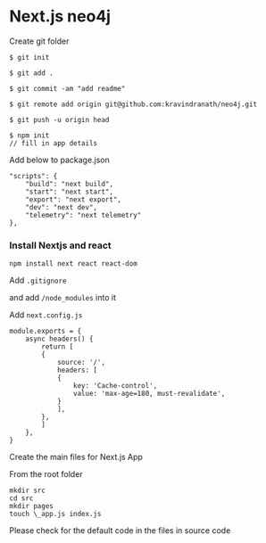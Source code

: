 # Next.js neo4j

Create git folder

    $ git init

    $ git add .

    $ git commit -am "add readme"

    $ git remote add origin git@github.com:kravindranath/neo4j.git

    $ git push -u origin head

    $ npm init
    // fill in app details

Add below to package.json

    "scripts": {
        "build": "next build",
        "start": "next start",
        "export": "next export",
        "dev": "next dev",
        "telemetry": "next telemetry"
    },

### Install Nextjs and react

    npm install next react react-dom

Add `.gitignore`

and add `/node_modules` into it

Add `next.config.js`

    module.exports = {
        async headers() {
            return [
            {
                source: '/',
                headers: [
                {
                    key: 'Cache-control',
                    value: 'max-age=180, must-revalidate',
                }
                ],
            },
            ]
        },
    }

Create the main files for Next.js App

From the root folder

    mkdir src
    cd src
    mkdir pages
    touch \_app.js index.js

Please check for the default code in the files in source code
